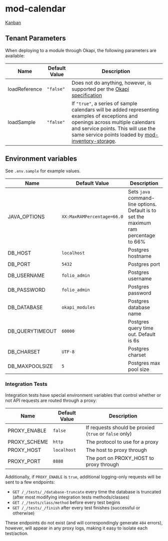 # mod-calendar

[Kanban](https://github.com/orgs/ualibweb/projects/1)

## Tenant Parameters

When deploying to a module through Okapi, the following parameters are available:

| Name          | Default Value | Description                                                                                                                                                                                                                                                                                                                   |
| ------------- | ------------- | ----------------------------------------------------------------------------------------------------------------------------------------------------------------------------------------------------------------------------------------------------------------------------------------------------------------------------- |
| loadReference | `"false"`     | Does not do anything, however, is supported per the [Okapi specification](https://github.com/folio-org/okapi/blob/master/doc/guide.md)                                                                                                                                                                                        |
| loadSample    | `"false"`     | If `"true"`, a series of sample calendars will be added representing examples of exceptions and openings across multiple calendars and service points. This will use the same service points loaded by [mod-inventory-storage](https://github.com/folio-org/mod-inventory-storage/tree/master/reference-data/service-points). |

## Environment variables

See `.env.sample` for example values.

| Name            | Default Value              | Description                                                                           |
| --------------- | -------------------------- | ------------------------------------------------------------------------------------- |
| JAVA_OPTIONS    | `XX:MaxRAMPercentage=66.0` | Sets `java` command-line options. Default is to set the maximum ram percentage to 66% |
| DB_HOST         | `localhost`                | Postgres hostname                                                                     |
| DB_PORT         | `5432`                     | Postgres port                                                                         |
| DB_USERNAME     | `folio_admin`              | Postgres username                                                                     |
| DB_PASSWORD     | `folio_admin`              | Postgres password                                                                     |
| DB_DATABASE     | `okapi_modules`            | Postgres database name                                                                |
| DB_QUERYTIMEOUT | `60000`                    | Postgres query time out. Default is 6s                                                |
| DB_CHARSET      | `UTF-8`                    | Postgres charset                                                                      |
| DB_MAXPOOLSIZE  | `5`                        | Postgres max pool size                                                                |

### Integration Tests

Integration tests have special environment variables that control whether or not API requests are
routed through a proxy:

| Name         | Default Value | Description                                            |
| ------------ | ------------- | ------------------------------------------------------ |
| PROXY_ENABLE | `false`       | If requests should be proxied (`true` or `false` only) |
| PROXY_SCHEME | `http`        | The protocol to use for a proxy                        |
| PROXY_HOST   | `localhost`   | The host to proxy through                              |
| PROXY_PORT   | `8888`        | The port on PROXY_HOST to proxy through                |

Additionally, if `PROXY_ENABLE` is `true`, additional logging-only requests will be sent to a few
endpoints:

- `GET /_/tests/_/database-truncate` every time the database is truncated (after most modifying
  integration tests methods/classes)
- `GET /_/tests/class/method` before every test begins
- `GET /_/tests/_/finish` after every test finishes (successful or otherwise)

These endpoints do not exist (and will correspondingly generate `404` errors), however, will appear
in any proxy logs, making it easy to isolate each test/action.
